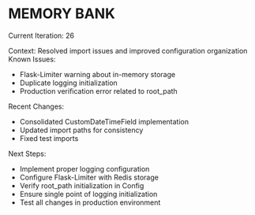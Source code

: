 # MEMORY BANK

Current Iteration: 26

Context: Resolved import issues and improved configuration organization
Known Issues:
- Flask-Limiter warning about in-memory storage
- Duplicate logging initialization
- Production verification error related to root_path

Recent Changes:
- Consolidated CustomDateTimeField implementation
- Updated import paths for consistency
- Fixed test imports

Next Steps:
- Implement proper logging configuration
- Configure Flask-Limiter with Redis storage
- Verify root_path initialization in Config
- Ensure single point of logging initialization
- Test all changes in production environment
